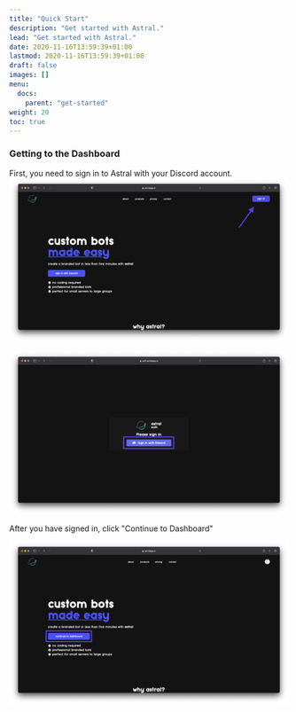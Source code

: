 ```yaml
---
title: "Quick Start"
description: "Get started with Astral."
lead: "Get started with Astral."
date: 2020-11-16T13:59:39+01:00
lastmod: 2020-11-16T13:59:39+01:00
draft: false
images: []
menu:
  docs:
    parent: "get-started"
weight: 20
toc: true
---
```


### Getting to the Dashboard

First, you need to sign in to Astral with your Discord account.
![Sign in to Astral](sign-in-to-astral.png)

![Authenticate with Discord](auth-page.png)

After you have signed in, click "Continue to Dashboard"

![Continue to Dashboard](continue-to-dash.png)
